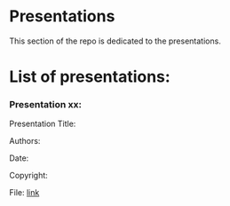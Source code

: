 # Presentations

This section of the repo is dedicated to the presentations.

# List of presentations:

### Presentation xx:

Presentation Title:

Authors:

Date:

Copyright: 

File: [link]()
